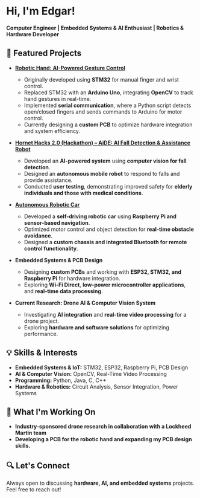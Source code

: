# Hi, I'm Edgar!  
**Computer Engineer | Embedded Systems & AI Enthusiast | Robotics & Hardware Developer**  

## 🚀 Featured Projects  

- [**Robotic Hand: AI-Powered Gesture Control**]()  
  - Originally developed using **STM32** for manual finger and wrist control.  
  - Replaced STM32 with an **Arduino Uno**, integrating **OpenCV** to track hand gestures in real-time.  
  - Implemented **serial communication**, where a Python script detects open/closed fingers and sends commands to Arduino for motor control.  
  - Currently designing a **custom PCB** to optimize hardware integration and system efficiency.  

- [**Hornet Hacks 2.0 (Hackathon) – AiDE: AI Fall Detection & Assistance Robot**](https://docs.google.com/presentation/d/18oscflC_PpRDXPV37iVdrSUhBQeHpDhn/edit?usp=sharing)  
  - Developed an **AI-powered system** using **computer vision for fall detection**.  
  - Designed an **autonomous mobile robot** to respond to falls and provide assistance.  
  - Conducted **user testing**, demonstrating improved safety for **elderly individuals and those with medical conditions**.  

- [**Autonomous Robotic Car**](https://docs.google.com/presentation/d/1F8sr4RHrvLTbCZXSpGkh_HiboqKzcLSC/edit?usp=sharing)  
  - Developed a **self-driving robotic car** using **Raspberry Pi and sensor-based navigation**.  
  - Optimized motor control and object detection for **real-time obstacle avoidance**.  
  - Designed a **custom chassis and integrated Bluetooth for remote control functionality**.  

- **Embedded Systems & PCB Design**  
  - Designing **custom PCBs** and working with **ESP32, STM32, and Raspberry Pi** for hardware integration.  
  - Exploring **Wi-Fi Direct**, **low-power microcontroller applications**, and **real-time data processing**.  

- **Current Research: Drone AI & Computer Vision System**  
  - Investigating **AI integration** and **real-time video processing** for a drone project.  
  - Exploring **hardware and software solutions** for optimizing performance.  

## 💡 Skills & Interests  

- **Embedded Systems & IoT:** STM32, ESP32, Raspberry Pi, PCB Design  
- **AI & Computer Vision:** OpenCV, Real-Time Video Processing  
- **Programming:** Python, Java, C, C++  
- **Hardware & Robotics:** Circuit Analysis, Sensor Integration, Power Systems  

## 🎯 What I'm Working On  

- **Industry-sponsored drone research in collaboration with a Lockheed Martin team**  
- **Developing a PCB for the robotic hand and expanding my PCB design skills.**  

## 🔍 Let's Connect  

Always open to discussing **hardware, AI, and embedded systems** projects. Feel free to reach out!  

